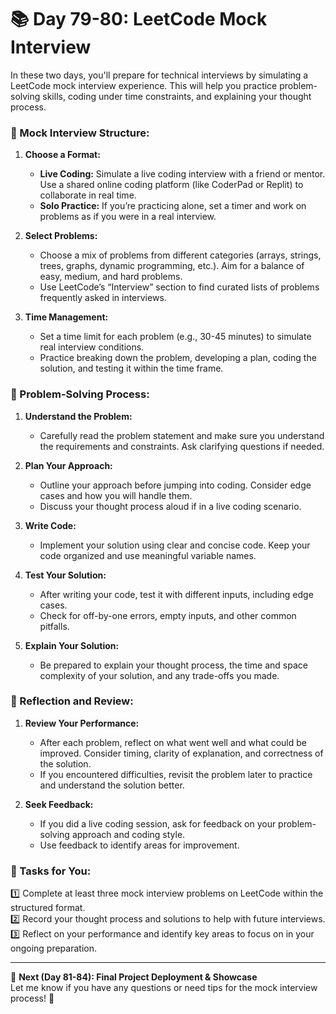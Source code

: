 # **📚 Day 79-80: LeetCode Mock Interview**  

In these two days, you'll prepare for technical interviews by simulating a LeetCode mock interview experience. This will help you practice problem-solving skills, coding under time constraints, and explaining your thought process.

### **🔸 Mock Interview Structure:**

1. **Choose a Format:**
   - **Live Coding:** Simulate a live coding interview with a friend or mentor. Use a shared online coding platform (like CoderPad or Replit) to collaborate in real time.
   - **Solo Practice:** If you’re practicing alone, set a timer and work on problems as if you were in a real interview.

2. **Select Problems:**
   - Choose a mix of problems from different categories (arrays, strings, trees, graphs, dynamic programming, etc.). Aim for a balance of easy, medium, and hard problems.
   - Use LeetCode’s “Interview” section to find curated lists of problems frequently asked in interviews.

3. **Time Management:**
   - Set a time limit for each problem (e.g., 30-45 minutes) to simulate real interview conditions.
   - Practice breaking down the problem, developing a plan, coding the solution, and testing it within the time frame.

### **🔸 Problem-Solving Process:**

1. **Understand the Problem:**
   - Carefully read the problem statement and make sure you understand the requirements and constraints. Ask clarifying questions if needed.

2. **Plan Your Approach:**
   - Outline your approach before jumping into coding. Consider edge cases and how you will handle them.
   - Discuss your thought process aloud if in a live coding scenario.

3. **Write Code:**
   - Implement your solution using clear and concise code. Keep your code organized and use meaningful variable names.

4. **Test Your Solution:**
   - After writing your code, test it with different inputs, including edge cases.
   - Check for off-by-one errors, empty inputs, and other common pitfalls.

5. **Explain Your Solution:**
   - Be prepared to explain your thought process, the time and space complexity of your solution, and any trade-offs you made.

### **🔸 Reflection and Review:**

1. **Review Your Performance:**
   - After each problem, reflect on what went well and what could be improved. Consider timing, clarity of explanation, and correctness of the solution.
   - If you encountered difficulties, revisit the problem later to practice and understand the solution better.

2. **Seek Feedback:**
   - If you did a live coding session, ask for feedback on your problem-solving approach and coding style.
   - Use feedback to identify areas for improvement.

### **📝 Tasks for You:**

1️⃣ Complete at least three mock interview problems on LeetCode within the structured format.  
2️⃣ Record your thought process and solutions to help with future interviews.  
3️⃣ Reflect on your performance and identify key areas to focus on in your ongoing preparation.  

---

🎯 **Next (Day 81-84): Final Project Deployment & Showcase**  
Let me know if you have any questions or need tips for the mock interview process! 🚀